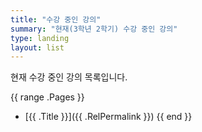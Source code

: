 ```yaml
---
title: "수강 중인 강의"
summary: "현재(3학년 2학기) 수강 중인 강의"
type: landing
layout: list
---
```


현재 수강 중인 강의 목록입니다.

{{ range .Pages }}
- [{{ .Title }}]({{ .RelPermalink }})
{{ end }}